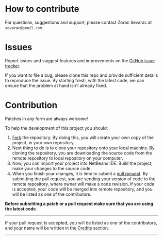 
# How to contribute

For questions, suggestions and support, please contact Zoran Sevarac at ```sevarac@gmail.com```.

# Issues

Report issues and suggest features and improvements on the [GitHub issue tracker](https://github.com/ossdcfos/easyuml/issues).

If you want to file a bug, please clone this repo and provide sufficient details to reproduce the issue. By starting fresh, with the latest code, we can ensure that the problem at hand isn't already fixed.

# Contribution

Patches in any form are always welcome!

To help the development of this project you should:

1. [Fork](https://help.github.com/articles/fork-a-repo/) the repository. By doing this, you will create your own copy of the project, in your own repository. 
2. Next thing to do is to clone your repository onto your local machine. By cloning the repository, you are downloading the source code from the remote repository to local repository on your computer.
3. Now, you can import your project into NetBeans IDE. Build the project, make your changes to the source code.
4. When you finish your changes, it is time to submit a [pull request](https://help.github.com/articles/creating-a-pull-request/). By submitting the pull request, you are sending your version of code to the remote repository, where owner will make a code revision. If your code is accepted, your code will be merged into remote repository, and you will be listed as one of the contributors.

**Before submitting a patch or a pull request make sure that you are using the latest code.**

---


If your pull request is accepted, you will be listed as one of the contributors, and your name will be written in the [Credits](credits.md) section.



---

